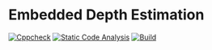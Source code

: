 # Embedded Depth Estimation
[![Cppcheck](https://github.com/SavithaPechimuthu/M2-EmbSys/actions/workflows/c-cpp.yml/badge.svg)](https://github.com/SavithaPechimuthu/M2-EmbSys/actions/workflows/c-cpp.yml)
[![Static Code Analysis](https://github.com/SavithaPechimuthu/M2-EmbSys/actions/workflows/static.yml/badge.svg)](https://github.com/SavithaPechimuthu/M2-EmbSys/actions/workflows/static.yml)
[![Build](https://github.com/SavithaPechimuthu/M2-EmbSys/actions/workflows/Build.yml/badge.svg)](https://github.com/SavithaPechimuthu/M2-EmbSys/actions/workflows/Build.yml)
